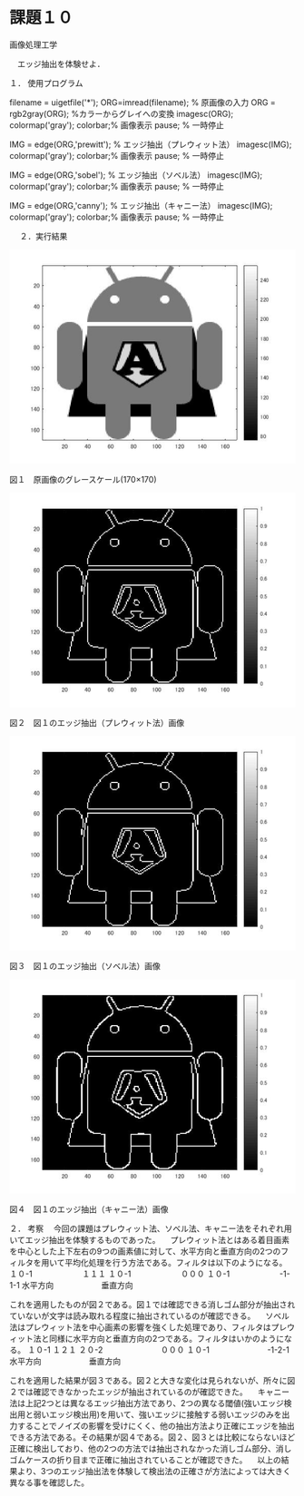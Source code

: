 # 課題１０
画像処理工学

　エッジ抽出を体験せよ．

１．	使用プログラム

filename = uigetfile('*');
ORG=imread(filename); % 原画像の入力
ORG = rgb2gray(ORG); %カラーからグレイへの変換
imagesc(ORG); colormap('gray'); colorbar;% 画像表示
pause; % 一時停止

IMG = edge(ORG,'prewitt'); % エッジ抽出（プレウィット法）
imagesc(IMG); colormap('gray'); colorbar;% 画像表示
pause; % 一時停止

IMG = edge(ORG,'sobel'); % エッジ抽出（ソベル法）
imagesc(IMG); colormap('gray'); colorbar;% 画像表示
pause; % 一時停止

IMG = edge(ORG,'canny'); % エッジ抽出（キャニー法）
imagesc(IMG); colormap('gray'); colorbar;% 画像表示
pause; % 一時停止


 
２．実行結果
 
 ![原画像](https://github.com/enazii0312/image/blob/master/kadai10-1.jpg)
 
図１　原画像のグレースケール(170×170)

 
  ![原画像](https://github.com/enazii0312/image/blob/master/kadai10-2.jpg)
  
図２　図１のエッジ抽出（プレウィット法）画像
 
  ![原画像](https://github.com/enazii0312/image/blob/master/kadai10-3.jpg)
  
図３　図１のエッジ抽出（ソベル法）画像
 
  ![原画像](https://github.com/enazii0312/image/blob/master/kadai10-4.jpg)
  
図４　図１のエッジ抽出（キャニー法）画像


２．	考察
　今回の課題はプレウィット法、ソベル法、キャニー法をそれぞれ用いてエッジ抽出を体験するものであった。
　プレウィット法とはある着目画素を中心とした上下左右の9つの画素値に対して、水平方向と垂直方向の2つのフィルタを用いて平均化処理を行う方法である。フィルタは以下のようになる。
１０-1　　　   　　　１１１
１０-1　　　　　   　０００
１０-1　　　　　　   -1-1-1
水平方向　　　　　　垂直方向

これを適用したものが図２である。図１では確認できる消しゴム部分が抽出されていないが文字は読み取れる程度に抽出されているのが確認できる。
　ソベル法はプレウィット法を中心画素の影響を強くした処理であり、フィルタはプレウィット法と同様に水平方向と垂直方向の2つである。フィルタはいかのようになる。
１０-1               １２１
２０-2　　　　　　　 ０００
１０-1 　　　　　　　-1-2-1
水平方向　　　　　　垂直方向

これを適用した結果が図３である。図２と大きな変化は見られないが、所々に図２では確認できなかったエッジが抽出されているのが確認できた。
　キャニー法は上記2つとは異なるエッジ抽出方法であり、2つの異なる閾値(強いエッジ検出用と弱いエッジ検出用)を用いて、強いエッジに接触する弱いエッジのみを出力することでノイズの影響を受けにくく、他の抽出方法より正確にエッジを抽出できる方法である。その結果が図４である。図２、図３とは比較にならないほど正確に検出しており、他の2つの方法では抽出されなかった消しゴム部分、消しゴムケースの折り目まで正確に抽出されていることが確認できた。
　以上の結果より、3つのエッジ抽出法を体験して検出法の正確さが方法によっては大きく異なる事を確認した。
